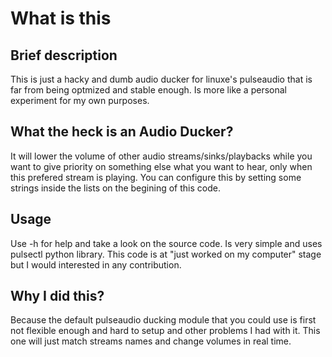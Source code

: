 # What is this

## Brief description

This is just a hacky and dumb audio ducker for linuxe's pulseaudio that is far from being optmized and
stable enough. Is more like a personal experiment for my own purposes. 

## What the heck is an Audio Ducker?

It will lower the volume of other audio streams/sinks/playbacks while you want
to give priority on something else what you want to hear, only when this prefered stream is playing.
You can configure this by setting some strings inside the lists on the begining
of this code. 

## Usage

Use -h for help and take a look on the source code. Is very simple and uses
pulsectl python library. This code is at "just worked on my computer" stage but
I would interested in any contribution.

## Why I did this?

Because the default pulseaudio ducking module that you could use is first not
flexible enough and hard to setup and other problems I had with it. This one
will just match streams names and change volumes in real time. 
